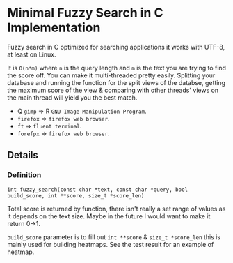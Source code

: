# Minimal Fuzzy Search in C Implementation

Fuzzy search in C optimized for searching applications it works with UTF-8, at least on Linux.

It is `O(n*m)` where `n` is the query length and `m` is the text you are trying to find the score off. You can make it multi-threaded pretty easily. Splitting your database and running the function for the split views of the databse, getting the maximum score of the view & comparing with other threads' views on the main thread will yield you the best match. 

* Q `gimp` => R `GNU Image Manipulation Program`.
* `firefox` => `firefox web browser`.
* `ft` => `fluent terminal`.
* `forefpx` => `firefox web browser`.

## Details

### Definition
`int fuzzy_search(const char *text, const char *query, bool build_score, int **score, size_t *score_len)`

Total score is returned by function, there isn't really a set range of values as it depends on the text size. Maybe in the future I would want to make it return 0->1.

`build_score` parameter is to fill out `int **score` & `size_t *score_len` this is mainly used for building heatmaps. See the test result for an example of heatmap. 

